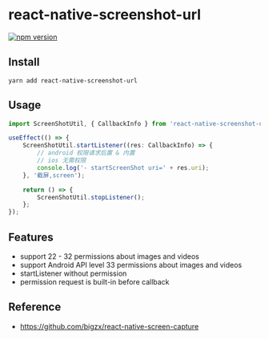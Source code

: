 # react-native-screenshot-url

[![npm version](https://badge.fury.io/js/react-native-screenshot-url.svg)](https://badge.fury.io/js/react-native-screenshot-url)

## Install

```shell
yarn add react-native-screenshot-url
```

## Usage
```typescript
import ScreenShotUtil, { CallbackInfo } from 'react-native-screenshot-url';

useEffect(() => {
    ScreenShotUtil.startListener((res: CallbackInfo) => {
        // android 权限请求后置 & 内置
        // ios 无需权限
        console.log('- startScreenShot uri=' + res.uri);
    }, '截屏,screen');

    return () => {
        ScreenShotUtil.stopListener();
    };
});
```

## Features

- support 22 - 32 permissions about images and videos
- support Android API level 33 permissions about images and videos
- startListener without permission
- permission request is built-in before callback

## Reference

- https://github.com/bigzx/react-native-screen-capture
